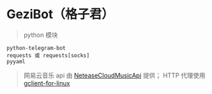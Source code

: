 # GeziBot（格子君）

> python 模块
```
python-telegram-bot
requests 或 requests[socks]
pyyaml
```
> 网易云音乐 api 由 [NeteaseCloudMusicApi](https://github.com/Binaryify/NeteaseCloudMusicApi) 提供； HTTP 代理使用 [gclient-for-linux](https://github.com/lemos1235/gclient-for-linux) 
